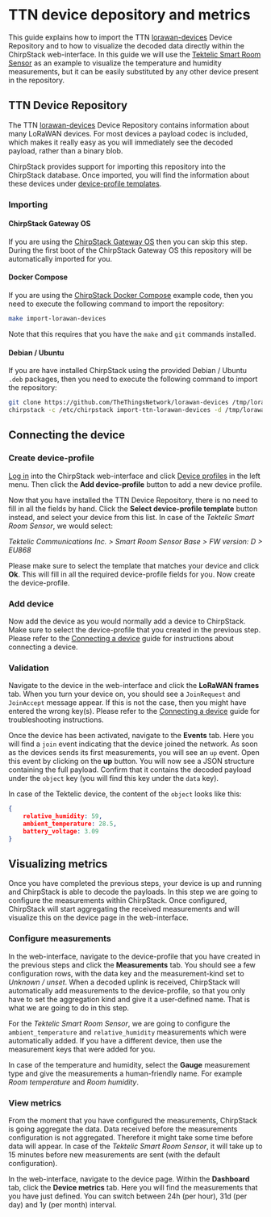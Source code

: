 # TTN device depository and metrics

This guide explains how to import the TTN [lorawan-devices](https://github.com/TheThingsNetwork/lorawan-devices)
Device Repository and to how to visualize the decoded data directly within
the ChirpStack web-interface. In this guide we will use the [Tektelic Smart Room Sensor](https://tektelic.com/products/sensors/comfort-base-smart-room-sensor/)
as an example to visualize the temperature and humidity measurements, but it can
be easily substituted by any other device present in the repository.

<!-- toc -->

## TTN Device Repository

The TTN [lorawan-devices](https://github.com/TheThingsNetwork/lorawan-devices)
Device Repository contains information about many LoRaWAN devices. For most
devices a payload codec is included, which makes it really easy as you will
immediately see the decoded payload, rather than a binary blob.

ChirpStack provides support for importing this repository into the ChirpStack
database. Once imported, you will find the information about these devices
under [device-profile templates](../chirpstack/use/device-profile-templates.md).

### Importing

#### ChirpStack Gateway OS

If you are using the [ChirpStack Gateway OS](../chirpstack-gateway-os/index.md)
then you can skip this step. During the first boot of the ChirpStack Gateway OS
this repository will be automatically imported for you.

#### Docker Compose

If you are using the [ChirpStack Docker Compose](https://github.com/brocaar/chirpstack-docker)
example code, then you need to execute the following command to import the
repository:

```bash
make import-lorawan-devices
```

Note that this requires that you have the `make` and `git` commands installed.

#### Debian / Ubuntu

If you are have installed ChirpStack using the provided Debian / Ubuntu `.deb`
packages, then you need to execute the following command to import the
repository:

```bash
git clone https://github.com/TheThingsNetwork/lorawan-devices /tmp/lorawan-devices
chirpstack -c /etc/chirpstack import-ttn-lorawan-devices -d /tmp/lorawan-devices
```

## Connecting the device

### Create device-profile

[Log in](../chirpstack/use/login.md) into the ChirpStack web-interface and click
[Device profiles](../chirpstack/use/device-profiles.md) in the left menu. Then
click the **Add device-profile** button to add a new device profile.

Now that you have installed the TTN Device Repository, there is no need to fill
in all the fields by hand. Click the **Select device-profile template** button
instead, and select your device from this list. In case of the _Tektelic Smart
Room Sensor_, we would select:

_Tektelic Communications Inc. > Smart Room Sensor Base >  FW version: D > EU868_

Please make sure to select the template that matches your device and click **Ok**.
This will fill in all the required device-profile fields for you. Now create the
device-profile.

### Add device

Now add the device as you would normally add a device to ChirpStack. Make sure
to select the device-profile that you created in the previous step. Please
refer to the [Connecting a device](connect-device.md) guide for instructions
about connecting a device.

### Validation

Navigate to the device in the web-interface and click the **LoRaWAN frames** tab.
When you turn your device on, you should see a `JoinRequest` and `JoinAccept`
message appear. If this is not the case, then you might have entered the wrong
key(s). Please refer to the [Connecting a device](connect-device.md) guide for
troubleshooting instructions.

Once the device has been activated, navigate to the **Events** tab. Here you
will find a `join` event indicating that the device joined the network. As soon
as the devices sends its first measurements, you will see an `up` event. Open
this event by clicking on the **up** button. You will now see a JSON structure
containing the full payload. Confirm that it contains the decoded payload under
the `object` key (you will find this key under the `data` key).

In case of the Tektelic device, the content of the `object` looks like this:

```json
{
	relative_humidity: 59,
	ambient_temperature: 28.5,
	battery_voltage: 3.09
}
```

## Visualizing metrics

Once you have completed the previous steps, your device is up and running and
ChirpStack is able to decode the payloads. In this step we are going to
configure the measurements within ChirpStack. Once configured, ChirpStack will
start aggregating the received measurements and will visualize this on the
device page in the web-interface.

### Configure measurements

In the web-interface, navigate to the device-profile that you have created in
the previous steps and click the **Measurements** tab. You should see a few
configuration rows, with the data key and the measurement-kind set to
*Unknown / unset*. When a decoded uplink is received, ChirpStack will
automatically add measurements to the device-profile, so that you only have to
set the aggregation kind and give it a user-defined name. That is what we are
going to do in this step.

For the _Tektelic Smart Room Sensor_, we are going to configure the `ambient_temperature`
and `relative_humidity` measurements which were automatically added. If you
have a different device, then use the measurement keys that were added for you.

In case of the temperature and humidity, select the **Gauge** measurement type
and give the measurements a human-friendly name. For example _Room temperature_ and
_Room humidity_.

### View metrics

From the moment that you have configured the measurements, ChirpStack is going
aggregate the data. Data received before the measurements configuration is not
aggregated. Therefore it might take some time before data will appear. In case
of the *Tektelic Smart Room Sensor*, it will take up to 15 minutes before new
measurements are sent (with the default configuration).

In the web-interface, navigate to the device page. Within the **Dashboard**
tab, click the **Device metrics** tab. Here you will find the measurements
that you have just defined. You can switch between 24h (per hour), 31d (per day)
and 1y (per month) interval.
